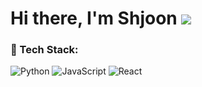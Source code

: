 # Hi there, I'm Shjoon ![](https://media.giphy.com/media/m0dmKBkncVETJv2h0S/giphy.gif?cid=790b7611nfz7doppf9aw708k140x9qf1cj221lzwwb7qrgua&ep=v1_stickers_search&rid=giphy.gif&ct=s)
### 🔧 Tech Stack:
![Python](https://img.shields.io/badge/Python-3776AB?style=for-the-badge&logo=python&logoColor=white)
![JavaScript](https://img.shields.io/badge/JavaScript-F7DF1E?style=for-the-badge&logo=javascript&logoColor=black)
![React](https://img.shields.io/badge/React-61DAFB?style=for-the-badge&logo=react&logoColor=black)


<!---
ShjoonahAlmutairi/ShjoonahAlmutairi is a ✨ special ✨ repository because its `README.md` (this file) appears on your GitHub profile.
You can click the Preview link to take a look at your changes.
--->
